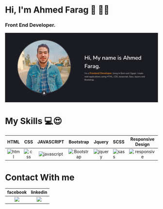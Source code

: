 # Hi, I'm Ahmed Farag 👋 👨‍💻
### Front End Developer. 

<img src="Mydetails.png" alt="banner that says Ahmed Farag - Front End Developer">


# My Skills 💻😍


| HTML | CSS | JAVASCRIPT | Bootstrap | Jquery  | SCSS | Responsive Design |
|:----:|:---:|:----------:|:---------:|:-------:|:-----|:-----------------:|
|![html](https://img.icons8.com/color/48/000000/html-5--v1.png)|![css](https://img.icons8.com/color/48/000000/css3.png)|![javascript](https://img.icons8.com/color/48/000000/javascript--v2.png)|![Bootstrap](https://img.icons8.com/color/48/000000/bootstrap.png)| ![jquery](https://img.icons8.com/external-tal-revivo-shadow-tal-revivo/24/000000/external-jquery-is-a-javascript-library-designed-to-simplify-html-logo-shadow-tal-revivo.png)|![sass](https://img.icons8.com/color/48/000000/sass-avatar.png) | ![responsive](https://img.icons8.com/external-xnimrodx-blue-xnimrodx/64/000000/external-responsive-seo-and-marketing-xnimrodx-blue-xnimrodx-2.png)



# Contact With me
| facebook | linkedin |
|:--------:|:--------:|
|<a href="https://www.facebook.com/ahmedf.elbrazily/"><img src="https://img.icons8.com/color/48/000000/facebook-new.png"/></a>|<a href="https://www.linkedin.com/in/ahmed-farag-395702199"><img src="https://img.icons8.com/fluency/48/000000/linkedin.png"/></a>|
